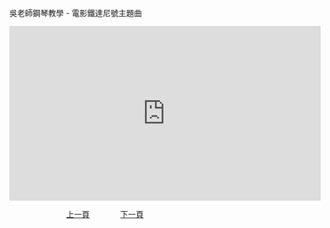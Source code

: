 ﻿---
keywords: 吳老師鋼琴教學 - 電影鐵達尼號主題曲
---
吳老師鋼琴教學 - 電影鐵達尼號主題曲

<iframe width="560" height="315" src="https://www.youtube.com/embed/wNiW3H4SGf4" title="電影鐵達尼號主題曲" frameborder="0" allow="accelerometer; autoplay; clipboard-write; encrypted-media; gyroscope; picture-in-picture; web-share" allowfullscreen></iframe>

&nbsp;&nbsp;&nbsp;&nbsp;&nbsp;&nbsp;&nbsp;&nbsp;&nbsp;&nbsp;&nbsp;&nbsp;
&nbsp;&nbsp;&nbsp;&nbsp;&nbsp;&nbsp;&nbsp;&nbsp;&nbsp;&nbsp;&nbsp;&nbsp;
[上一頁](T-Minuet)
&nbsp;&nbsp;&nbsp;&nbsp;&nbsp;&nbsp;&nbsp;&nbsp;&nbsp;&nbsp;&nbsp;&nbsp;
[下一頁](T-MyHeartWillGoOn-2)





